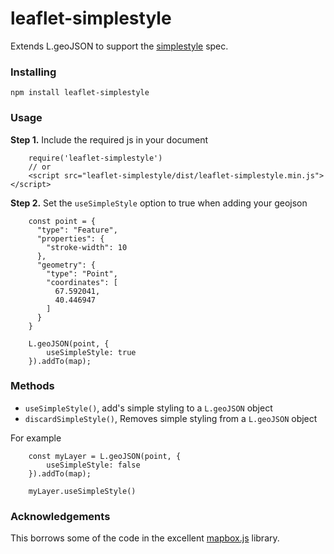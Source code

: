 # leaflet-simplestyle
Extends L.geoJSON to support the [simplestyle](https://github.com/mapbox/simplestyle-spec) spec. 

### Installing
`npm install leaflet-simplestyle`

### Usage
**Step 1.** Include the required js in your document 

```
    require('leaflet-simplestyle')
    // or
    <script src="leaflet-simplestyle/dist/leaflet-simplestyle.min.js"></script>
```

**Step 2.** Set the `useSimpleStyle` option to true when adding your geojson

````
    const point = {
      "type": "Feature",
      "properties": {
        "stroke-width": 10
      },
      "geometry": {
        "type": "Point",
        "coordinates": [
          67.592041,
          40.446947
        ]
      }
    }

    L.geoJSON(point, {
        useSimpleStyle: true
    }).addTo(map);
````

### Methods
- `useSimpleStyle()`, add's simple styling to a `L.geoJSON` object
- `discardSimpleStyle()`, Removes simple styling from a `L.geoJSON` object

For example
````
    const myLayer = L.geoJSON(point, {
        useSimpleStyle: false
    }).addTo(map);

    myLayer.useSimpleStyle()
````

### Acknowledgements
This borrows some of the code in the excellent [mapbox.js](https://github.com/mapbox/mapbox.js) library.